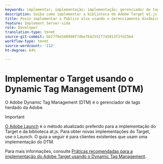 ```yaml
---
keywords: implementar; implementação; implementação; gerenciador de tags; dtm; at.js; dynamic tag management
description: Saiba como implementar a biblioteca do Adobe Target at.js usando o Gerenciamento dinâmico de tags (DTM) herdado. Adobe Launch é o método preferido para implementar o Público alvo.
title: Posso implementar o Público alvo usando o Gerenciamento dinâmico de tags (DTM)?
feature: Implement Server-side
role: Developer
translation-type: tm+mt
source-git-commit: bb27f6e540998f7dbe7642551f7a5013f2fd25b4
workflow-type: tm+mt
source-wordcount: '112'
ht-degree: 64%

---
```



# Implementar o Target usando o Dynamic Tag Management (DTM)

O Adobe Dynamic Tag Management (DTM) é o gerenciador de tags herdado da Adobe.

>[!IMPORTANT]
>
>[O Adobe Launch](/help/c-implementing-target/c-implementing-target-for-client-side-web/how-to-deployatjs/cmp-implementing-target-using-adobe-launch.md#topic_5234DDAEB0834333BD6BA1B05892FC25) é o método atualizado preferido para a implementação do Target e da biblioteca at.js. Para obter novas implementações do Target, use o Launch. O guia a seguir é para clientes existentes que usam uma implementação do DTM.

Para mais informações, consulte [Práticas recomendadas para a implementação do Adobe Target usando o Dynamic Tag Management](https://experienceleague.adobe.com/docs/dtm/implementing/overview.html).
